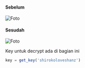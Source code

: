 #### Sebelum
![Foto](https://img1.pixhost.to/images/7425/625269780_jarroffc.jpg)
#### Sesudah
![Foto](https://img1.pixhost.to/images/7425/625269810_jarroffc.jpg)

Key untuk decrypt ada di bagian ini
```javascript
key = get_key('shirokoloveshanz')
```

